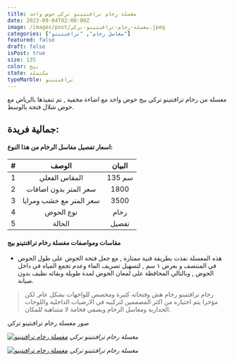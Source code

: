 ```yaml
---
title: مغسلة رخام ترافنتينو تركي حوض واحد
date: 2023-09-04T02:00:00Z
image: /images/post/مغسلة-رخام-تراقنتينو-تركي.jpeg
categories: ["مغاسل رخام", "ترافنتينو"]
featured: false
draft: false
isPost: true
size: 135
color: بيج
state: مكتملة
typeMarble: ترافنتينو
---
```


مغسلة من رخام ترافنتينو تركي بيج حوض واحد مع اضاءة مخفية , تم تنفيذها بالرياض مع حوض شلال فتحة بالوسط.

## جمالية فريدة:

<Tabs>

<Tab name="وصف المغسلة">

#### اسعار تفصيل مغاسل الرخام من هذا النوع:

| #   |          الوصف          | البيان |
| :-- | :---------------------: | :----: |
| 1   |      المقاس الفعلي      | 135 سم |
| 2   |  سعر المتر بدون اضافات  |  1800  |
| 3   | سعر المتر مع خشب ومرايا |  3500  |
| 4   |        نوع الحوض        |  رخام  |
| 5   |         الحالة          | تفصيل  |

</Tab>

<Tab name="المقاس والسعر والمواصفات">

#### مقاسات ومواصفات مغسلة رخام ترافنتينو بيج

- هذه المغسلة نفذت بطريقة فنية ممتازة , مع جعل فتحة الحوض على طول الحوض في المنتصف و بعرض ١ سم , لتسهيل تصريف الماء وعدم تجمع المياه في داخل الحوض , وبالتالي المحافظة على لمعان الحوض لمدة طويلة وبقائه نظيف بدون صيانة.

</Tab>
</Tabs>

> رخام ترافنتينو رخام هش وفتحاته كثيرة ومخصص للواجهات بشكل عام, لكن مؤخرا يتم اختياره من اكثر المصممين لتركيبه في الارضيات الداخلية واللوحات الجدارية ومغاسل الرخام ويضفي فخامة لا متتناهية للمكان.

<Notice type="tip صور للمغسلة">
صور مغسلة رخام ترافنتينو تركي

</Notice>

[![مغسلة رخام ترافنتينو](/images/post/مغسلة-رخام-ترافنتينو-حوض.jpeg "مغاسل رخام")](/images/post/مغسلة-رخام-ترافنتينو-حوض.jpeg)
_مغسلة رخام ترافنتينو تركي_

[![مغسلة رخام ترافنتينو](/images/post/مغسلة-ترافنتينو-تركي.jpeg "مغاسل رخام ترافنتينو")](/images/post/مغسلة-ترافنتينو-تركي.jpeg)
_مغسلة رخام ترافنتينو تركي_
